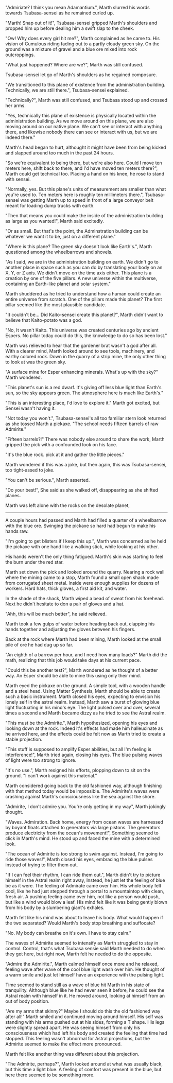 "Admiriate? I think you mean Adamantium.", Marth slurred his words towards Tsubasa-sensei as he remained curled up.

"Marth! Snap out of it!", Tsubasa-sensei gripped Marth's shoulders and propped him up before dealing him a swift slap to the cheek.

"Ow! Why does every girl hit me?", Marth complained as he came to. His vision of Cumulous riding fading out to a partly cloudy green sky. On the ground was a mixture of gravel and a blue ore mixed into rock outcroppings.

"What just happened? Where are we?", Marth was still confused.

Tsubasa-sensei let go of Marth's shoulders as he regained composure.

"We transitioned to this plane of existence from the administration building. Technically, we are still there.", Tsubasa-sensei explained.

"Technically?", Marth was still confused, and Tsubasa stood up and crossed her arms.

"Yes, technically this plane of existence is physically located within the administration building. As we move around on this plane, we are also moving around on our native plane. We can't see or interact with anything there, and likewise nobody there can see or interact with us, but we are indeed there."

Marth's head began to hurt, althought it might have been from being kicked and slapped around too much in the past 24 hours.

"So we're equivalent to being there, but we're also here. Could I move ten meters here, shift back to there, and I'd have moved ten meters there?", Marth could get technical too. Placing a hand on his knee, he rose to stand with sensei.

"Normally, yes. But this plane's units of measurement are smaller than what you're used to. Ten meters here is roughly ten millimeters there.", Tsubasa-sensei was getting Marth up to speed in front of a large conveyor belt meant for loading dump trucks with earth. 

"Then that means you could make the inside of the administration building as large as you wanted!", Marth said excitedly.

"Or as small. But that's the point, the Adminstration building can be whatever we want it to be, just on a different plane."

"Where is this plane? The green sky doesn't look like Earth's.", Marth questioned among the wheelbarrows and shovels.

"As I said, we are in the administration building on earth. We didn't go to another place in space such as you can do by translating your body on an X, Y, or Z axis. We didn't move on the time axis either. This plane is a creation by one of the five pillars. A new universe within the multiverse, containing an Earth-like planet and solar system."

Marth shuddered as he tried to understand how a human could create an entire universe from scratch. One of the pillars made this planet? The first pillar seemed like the most plausible candidate.

"It couldn't be... Did Kaito-sensei create this planet?", Marth didn't want to believe that Kaito-potato was a god.

"No, It wasn't Kaito. This universe was created centuries ago by ancient Espers. No pillar today could do this, the knowledge to do so has been lost."

Marth was relieved to hear that the gardener brat wasn't a god after all. With a clearer mind, Marth looked around to see tools, machinery, and earthy colored rock. Down in the quarry of a strip mine, the only other thing to look at was the green sky.

"A surface mine for Esper enhancing minerals. What's up with the sky?" Marth wondered.

"This planet's sun is a red dwarf. It's giving off less blue light than Earth's sun, so the sky appears green. The atmosphere here is much like Earth's."

"This is an interesting place, I'd love to explore it." Marth got excited, but Sensei wasn't having it.

"Not today you won't.", Tsubasa-sensei's all too familiar stern look returned as she tossed Marth a pickaxe. "The school needs fifteen barrels of raw Admirite."

"Fifteen barrels?!" There was nobody else around to share the work, Marth gripped the pick with a confounded look on his face.

"It's the blue rock. pick at it and gather the little pieces."

Marth wondered if this was a joke, but then again, this was Tsubasa-sensei, too tight-assed to joke.

"You can't be serious.", Marth asserted.

"Do your best!", She said as she walked off, disappearing as she shifted planes.

Marth was left alone with the rocks on the desolate planet, 

---

A couple hours had passed and Marth had filled a quarter of a wheelbarrow with the blue ore. Swinging the pickaxe so hard had begun to make his hands raw.

"I'm going to get blisters if I keep this up.", Marth was concerned as he held the pickaxe with one hand like a walking stick, while looking at his other.

His hands weren't the only thing fatigued. Marth's skin was starting to feel the burn under the red star.

Marth set down the pick and looked around the quarry. Nearing a rock wall where the mining came to a stop, Marth found a small open shack made from corrugated sheet metal. Inside were enough supplies for dozens of workers. Hard hats, thick gloves, a first aid kit, and water.

In the shade of the shack, Marth wiped a bead of sweat from his forehead. Next he didn't hesitate to don a pair of gloves and a hat.

"Ahh, this will be much better", he said relieved.

Marth took a few gulps of water before heading back out, clapping his hands together and adjusting the gloves between his fingers.

Back at the rock where Marth had been mining, Marth looked at the small pile of ore he had dug up so far.

"An eighth of a barrow per hour, and I need how many loads?" Marth did the math, realizing that this job would take days at his current pace.

"Could this be another test?", Marth wondered as he thought of a better way. An Esper should be able to mine this using only their mind.

Marth eyed the pickaxe on the ground. A simple tool, with a wooden handle and a steel head. Using Matter Synthesis, Marth should be able to create such a basic instrument. Marth closed his eyes, expecting to envision his lonely self in the astral realm. Instead, Marth saw a burst of glowing blue light fluctuating in his mind's eye. The light pulsed over and over, several times a second and Marth became dizzy as he tried to see the Astral realm. 

"This must be the Admirite.", Marth hypothesized, opening his eyes and looking down at the rock. Indeed it's effects had made him halleucinate as he arrived here, and the effects could be felt now as Marth tried to create a stable projection.

"This stuff is supposed to amplify Esper abilities, but all I'm feeling is interference!", Marth tried again, closing his eyes. The blue pulsing waves of light were too strong to ignore.

"It's no use.", Marth resigned his efforts, plopping down to sit on the ground. "I can't work against this material." 

Marth considered going back to the old fashioned way, although finishing with that method today would be impossible. The Admirite's waves were crashing against Marth's consciousness like the sea against the shore.

"Admirite, I don't admire you. You're only getting in my way", Marth jokingly thought.

"Waves. Admiration. Back home, energy from ocean waves are harnessed by boyant floats attached to generators via large pistons. The generators produce electricity from the ocean's movement!", Something seemed to click in Marth's mind. He stood up and faced the mine with a determined look.

"The ocean of Admirite is too strong to swim against. Instead, I'm going to ride those waves!", Marth closed his eyes, embracing the blue pulses instead of trying to filter them out.

"If I can feel their rhythm, I can ride them out.", Marth didn't try to picture himself in the Astral realm right away, Instead, he just let the feeling of blue be as it were. The feeling of Admirate came over him. His whole body felt cool, like he had just stepped through a portal to a mountaintop with clean, fresh air. A pushing feeling came over him, not like a person would push, but like a wind would blow a leaf. His mind felt like it was being gently blown from his body by a slumbering giant's exhales.

Marth felt like his mind was about to leave his body. What would happen if the two separated? Would Marth's body stop breathing and suffocate?

"No. My body can breathe on it's own. I have to stay calm."

The waves of Admirite seemed to intensify as Marth struggled to stay in control. Control, that's what Tsubasa sensie said Marth needed to do when they got here, but right now, Marth felt he needed to do the opposite.

"Admire the Admirite.", Marth calmed himself once more and he relaxed, feeling wave after wave of the cool blue light wash over him. He thought of a warm smile and just let himself have an experience with the pulsing light.

Time seemed to stand still as a wave of blue hit Marth in his state of tranquility. Although blue like he had never seen it before, he could see the Astral realm with himself in it. He moved around, looking at himself from an out of body position.

"Are my arms that skinny?" Maybe I should do this the old fashioned way after all!" Marth smiled and continued moving around himself. His self was standing with his arms pushed out at his sides, forming a T shape. His legs were slightly spread apart. He was seeing himself from only his consciousness which had left his body and created the feeling that time had stopped. This feeling wasn't abnormal for Astral projections, but the Admirite seemed to make the effect more pronounced.

Marth felt like another thing was different about this projection.

"The Admirite, perhaps?", Marth looked around at what was usually black, but this time a light blue. A feeling of comfort was present in the blue, but here there seemed to be something more.